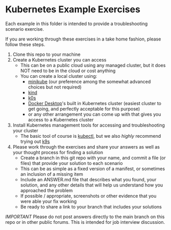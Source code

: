 # Kubernetes Example Exercises

Each example in this folder is intended to provide a troubleshooting scenario exercise.

If you are working through these exercises in a take home fashion, please follow these steps.

1. Clone this repo to your machine
2. Create a Kubernetes cluster you can access
   - This can be on a public cloud using any managed cluster, but it does NOT need to be in the cloud or cost anything
   - You can create a local cluster using:
     - [minikube](https://minikube.sigs.k8s.io/docs/) (our preference among the somewhat advanced choices but not required)
     - [kind](https://kind.sigs.k8s.io/)
     - [k0s](https://k0sproject.io/)
     - [Docker Desktop](https://docs.docker.com/desktop/kubernetes/)'s built in Kubernetes cluster (easiest cluster to get going, and perfectly acceptable for this purpose)
     - or any other arrangement you can come up with that gives you access to a Kubernetes cluster
3. Install Kubernetes management tools for accessing and troubleshooting your cluster
   - The basic tool of course is [kubectl](https://kubernetes.io/docs/tasks/tools/), but we also _highly_ recommend trying out [k9s](https://k9scli.io/)
4. Please work through the exercises and share your answers as well as your thought process for finding a solution
   - Create a branch in this git repo with your name, and commit a file (or files) that provide your solution to each scenario
   - This can be as simple as a fixed version of a manifest, or sometimes an inclusion of a missing item
   - Include an ANSWER.md file that describes what you found, your solution, and any other details that will help us understand how you approached the problem
   - If possible / appropriate, screenshots or other evidence that you were able your fix working
   - Be ready to share a link to your branch that includes your solutions

_IMPORTANT_ Please do not post answers directly to the main branch on this repo or in other public forums. This is intended for job interview discussion.
